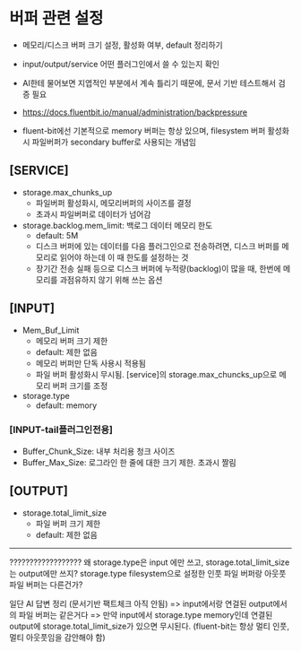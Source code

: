 # 버퍼 관련 설정

- 메모리/디스크 버퍼 크기 설정, 활성화 여부, default 정리하기
- input/output/service 어떤 플러그인에서 쓸 수 있는지 확인
- AI한테 물어보면 지엽적인 부분에서 계속 틀리기 때문에, 문서 기반 테스트해서 검증 필요
- https://docs.fluentbit.io/manual/administration/backpressure

- fluent-bit에선 기본적으로 memory 버퍼는 항상 있으며, filesystem 버퍼 활성화시 파일버퍼가 secondary buffer로 사용되는 개념임

## [SERVICE]

- storage.max_chunks_up
  - 파일버퍼 활성화시, 메모리버퍼의 사이즈를 결정
  - 초과시 파일버퍼로 데이터가 넘어감
- storage.backlog.mem_limit: 백로그 데이터 메모리 한도
  - default: 5M
  - 디스크 버퍼에 있는 데이터를 다음 플러그인으로 전송하려면, 디스크 버퍼를 메모리로 읽어야 하는데 이 때 한도를 설정하는 것
  - 장기간 전송 실패 등으로 디스크 버퍼에 누적량(backlog)이 많을 때, 한번에 메모리를 과점유하지 않기 위해 쓰는 옵션

## [INPUT]

- Mem_Buf_Limit
  - 메모리 버퍼 크기 제한
  - default: 제한 없음
  - 메모리 버퍼만 단독 사용시 적용됨
  - 파일 버퍼 활성화시 무시됨. [service]의 storage.max_chuncks_up으로 메모리 버퍼 크기를 조정
- storage.type
  - default: memory

### [INPUT-tail플러그인전용]

- Buffer_Chunk_Size: 내부 처리용 청크 사이즈
- Buffer_Max_Size: 로그라인 한 줄에 대한 크기 제한. 초과시 짤림

## [OUTPUT]

- storage.total_limit_size
  - 파일 버퍼 크기 제한
  - default: 제한 없음

---------------------------------------------------------
??????????????????
왜 storage.type은 input 에만 쓰고, storage.total_limit_size는 output에만 쓰지?
storage.type filesystem으로 설정한 인풋 파일 버퍼랑 아웃풋 파일 버퍼는 다른건가?

일단 AI 답변 정리 (문서기반 팩트체크 아직 안됨)
=>  input에서랑 연걸된 output에서의 파일 버퍼는 같은거다
=> 만약 input에서 storage.type memory인데 연결된 output에 storage.total_limit_size가 있으면 무시된다.
(fluent-bit는 항상 멀티 인풋, 멀티 아웃풋임을 감안해야 함)
